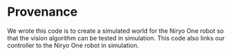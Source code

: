 # Provenance
We wrote this code is to create a simulated world for the Niryo One robot so that the vision algorithm can be tested in simulation. This code also links our controller to the Niryo One robot in simulation.


